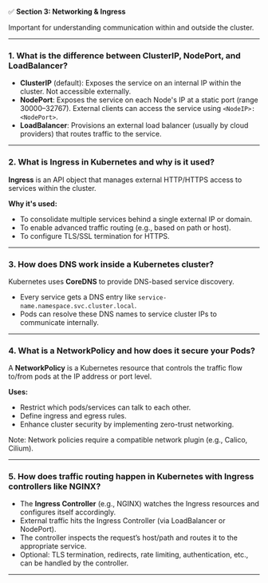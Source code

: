 ✅ **Section 3: Networking & Ingress**

Important for understanding communication within and outside the cluster.

---

### 1. **What is the difference between ClusterIP, NodePort, and LoadBalancer?**

* **ClusterIP** (default): Exposes the service on an internal IP within the cluster. Not accessible externally.
* **NodePort**: Exposes the service on each Node's IP at a static port (range 30000–32767). External clients can access the service using `<NodeIP>:<NodePort>`.
* **LoadBalancer**: Provisions an external load balancer (usually by cloud providers) that routes traffic to the service.

---

### 2. **What is Ingress in Kubernetes and why is it used?**

**Ingress** is an API object that manages external HTTP/HTTPS access to services within the cluster.

**Why it's used:**

* To consolidate multiple services behind a single external IP or domain.
* To enable advanced traffic routing (e.g., based on path or host).
* To configure TLS/SSL termination for HTTPS.

---

### 3. **How does DNS work inside a Kubernetes cluster?**

Kubernetes uses **CoreDNS** to provide DNS-based service discovery.

* Every service gets a DNS entry like `service-name.namespace.svc.cluster.local`.
* Pods can resolve these DNS names to service cluster IPs to communicate internally.

---

### 4. **What is a NetworkPolicy and how does it secure your Pods?**

A **NetworkPolicy** is a Kubernetes resource that controls the traffic flow to/from pods at the IP address or port level.

**Uses:**

* Restrict which pods/services can talk to each other.
* Define ingress and egress rules.
* Enhance cluster security by implementing zero-trust networking.

Note: Network policies require a compatible network plugin (e.g., Calico, Cilium).

---

### 5. **How does traffic routing happen in Kubernetes with Ingress controllers like NGINX?**

* The **Ingress Controller** (e.g., NGINX) watches the Ingress resources and configures itself accordingly.
* External traffic hits the Ingress Controller (via LoadBalancer or NodePort).
* The controller inspects the request’s host/path and routes it to the appropriate service.
* Optional: TLS termination, redirects, rate limiting, authentication, etc., can be handled by the controller.

---
